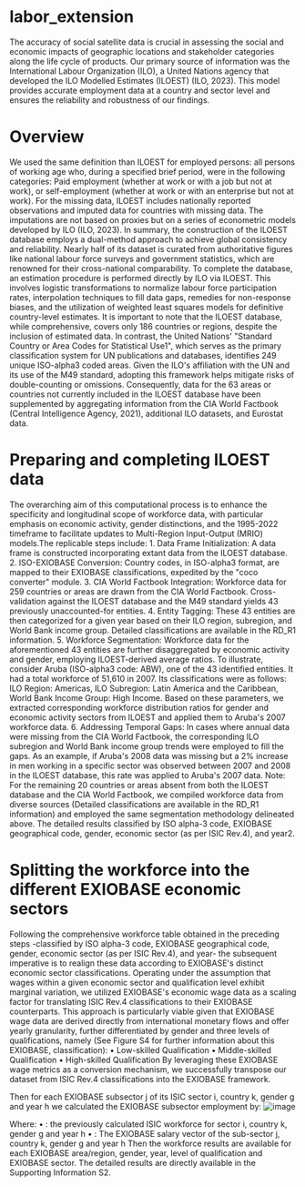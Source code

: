 # labor_extension
The accuracy of social satellite data is crucial in assessing the social and economic impacts of geographic locations and stakeholder categories along the life cycle of products. Our primary source of information was the International Labour Organization (ILO), a United Nations agency that developed the ILO Modelled Estimates (ILOEST) (ILO, 2023). This model provides accurate employment data at a country and sector level and ensures the reliability and robustness of our findings. 

# Overview
We used the same definition than ILOEST for employed persons: all persons of working age who, during a specified brief period, were in the following categories: Paid employment (whether at work or with a job but not at work), or self-employment (whether at work or with an enterprise but not at work). For the missing data, ILOEST includes nationally reported observations and imputed data for countries with missing data. The imputations are not based on proxies but on a series of econometric models developed by ILO (ILO, 2023). In summary, the construction of the ILOEST database employs a dual-method approach to achieve global consistency and reliability. Nearly half of its dataset is curated from authoritative figures like national labour force surveys and government statistics, which are renowned for their cross-national comparability. To complete the database, an estimation procedure is performed directly by ILO via ILOEST. This involves logistic transformations to normalize labour force participation rates, interpolation techniques to fill data gaps, remedies for non-response biases, and the utilization of weighted least squares models for definitive country-level estimates. 
It is important to note that the ILOEST database, while comprehensive, covers only 186 countries or regions, despite the inclusion of estimated data. In contrast, the United Nations' "Standard Country or Area Codes for Statistical Use1", which serves as the primary classification system for UN publications and databases, identifies 249 unique ISO-alpha3 coded areas. Given the ILO's affiliation with the UN and its use of the M49 standard, adopting this framework helps mitigate risks of double-counting or omissions. Consequently, data for the 63 areas or countries not currently included in the ILOEST database have been supplemented by aggregating information from the CIA World Factbook (Central Intelligence Agency, 2021), additional ILO datasets, and Eurostat data. 

# Preparing and completing ILOEST data
The overarching aim of this computational process is to enhance the specificity and longitudinal scope of workforce data, with particular emphasis on economic activity, gender distinctions, and the 1995-2022 timeframe to facilitate updates to Multi-Region Input-Output (MRIO) models.The replicable steps include:
    1. Data Frame Initialization: A data frame is constructed incorporating extant data from the ILOEST database.
    2. ISO-EXIOBASE Conversion: Country codes, in ISO-alpha3 format, are mapped to their EXIOBASE classifications, expedited by the "coco converter" module.
    3. CIA World Factbook Integration: Workforce data for 259 countries or areas are drawn from the CIA World Factbook. Cross-validation against the ILOEST database and the M49 standard yields 43 previously unaccounted-for entities.
    4. Entity Tagging: These 43 entities are then categorized for a given year based on their ILO region, subregion, and World Bank income group. Detailed classifications are available in the RD_R1 information.
    5. Workforce Segmentation: Workforce data for the aforementioned 43 entities are further disaggregated by economic activity and gender, employing ILOEST-derived average ratios.
To illustrate, consider Aruba (ISO-alpha3 code: ABW), one of the 43 identified entities. It had a total workforce of 51,610 in 2007. Its classifications were as follows: ILO Region: Americas, ILO Subregion: Latin America and the Caribbean, World Bank Income Group: High Income. Based on these parameters, we extracted corresponding workforce distribution ratios for gender and economic activity sectors from ILOEST and applied them to Aruba's 2007 workforce data.
    6. Addressing Temporal Gaps: In cases where annual data were missing from the CIA World Factbook, the corresponding ILO subregion and World Bank income group trends were employed to fill the gaps.
As an example, if Aruba's 2008 data was missing but a 2% increase in men working in a specific sector was observed between 2007 and 2008 in the ILOEST database, this rate was applied to Aruba's 2007 data.
Note: For the remaining 20 countries or areas absent from both the ILOEST database and the CIA World Factbook, we compiled workforce data from diverse sources (Detailed classifications are available in the RD_R1 information) and employed the same segmentation methodology delineated above. The detailed results classified by ISO alpha-3 code, EXIOBASE geographical code, gender, economic sector (as per ISIC Rev.4), and year2.

# Splitting the workforce into the different EXIOBASE economic sectors
Following the comprehensive workforce table obtained in the preceding steps -classified by ISO alpha-3 code, EXIOBASE geographical code, gender, economic sector (as per ISIC Rev.4), and year- the subsequent imperative is to realign these data according to EXIOBASE's distinct economic sector classifications.
Operating under the assumption that wages within a given economic sector and qualification level exhibit marginal variation, we utilized EXIOBASE's economic wage data as a scaling factor for translating ISIC Rev.4 classifications to their EXIOBASE counterparts. This approach is particularly viable given that EXIOBASE wage data are derived directly from international monetary flows and offer yearly granularity, further differentiated by gender and three levels of qualifications, namely (See Figure S4 for further information about this EXIOBASE, classification):
    • Low-skilled Qualification
    • Middle-skilled Qualification
    • High-skilled Qualification
By leveraging these EXIOBASE wage metrics as a conversion mechanism, we successfully transpose our dataset from ISIC Rev.4 classifications into the EXIOBASE framework.

Then for each EXIOBASE subsector j of its ISIC sector i, country k, gender g and year h we calculated the EXIOBASE subsector employment by: 
![image](https://github.com/user-attachments/assets/4d7548f8-c7e5-47cf-bde4-b0547d73fa7d)


Where:
    •  : the previously calculated ISIC workforce for sector i, country k, gender g and year h
    •  : The EXIOBASE salary vector of the sub-sector j, country k, gender g and year h
Then the workforce results are available for each EXIOBASE area/region, gender, year, level of qualification and EXIOBASE sector. The detailed results are directly available in the Supporting Information S2. 
